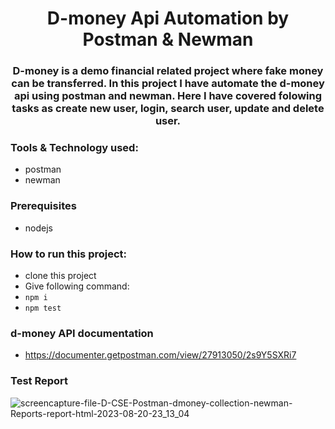 # <div align=center>D-money Api Automation by Postman & Newman


### <div align=center> D-money is a demo financial related project where fake money can be transferred. In this project I have automate the d-money api using postman and newman. Here I have covered folowing tasks as create new user, login, search user, update and delete user.

### Tools & Technology used:
- postman
- newman

### Prerequisites
- nodejs
  
### How to run this project:
- clone this project
- Give following command:
- ``` npm i ```
- ``` npm test ```

### d-money API documentation
- https://documenter.getpostman.com/view/27913050/2s9Y5SXRi7

### Test Report
![screencapture-file-D-CSE-Postman-dmoney-collection-newman-Reports-report-html-2023-08-20-23_13_04](https://github.com/Shaishab10/dmoney-api-automation-newman/assets/54171379/fe37747b-cd9c-4740-9f98-354e862ecd9d)


